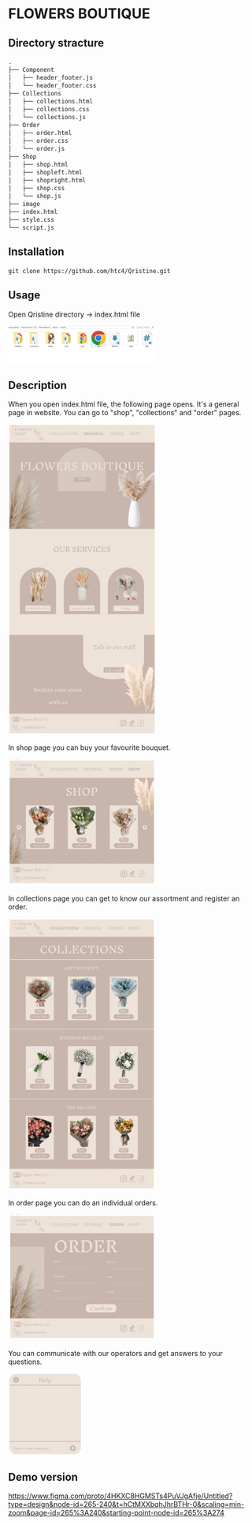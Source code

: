 # FLOWERS BOUTIQUE

## Directory stracture

```
.
├── Component
│   ├── header_footer.js
│   └── header_footer.css
├── Collections
│   ├── collections.html
│   ├── collections.css
│   └── collections.js
├── Order
│   ├── order.html
│   ├── order.css
│   └── order.js
├── Shop
│   ├── shop.html
│   ├── shopleft.html
│   ├── shopright.html
│   ├── shop.css
│   └── shop.js
├── image
├── index.html
├── style.css
└── script.js
```

## Installation 

```
git clone https://github.com/htc4/Qristine.git
```

## Usage 

Open Qristine directory -> index.html file

<img src="./image/open.jpg" alt="open" width="300">

## Description

When you open index.html file, the following page opens. It's a general page in website. 
You can go to "shop", "collections" and "order" pages.

<img src="./image/general.jpg" alt="general" width="300">

In shop page you can buy your favourite bouquet.

<img src="./image/shop.jpg" alt="general" width="300">

In collections page you can get to know our assortment and register an order.

<img src="./image/collections.jpg" alt="general" width="300">

In order page you can do an individual orders.

<img src="./image/order.jpg" alt="general" width="300">

You can communicate with our operators and get answers to your questions.

<img src="./image/chat.jpg" alt="general" width="150">

## Demo version
 https://www.figma.com/proto/4HKXC8HGMSTs4PuVJgAfje/Untitled?type=design&node-id=265-240&t=hCtMXXbqhJhrBTHr-0&scaling=min-zoom&page-id=265%3A240&starting-point-node-id=265%3A274
